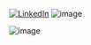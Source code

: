 [![LinkedIn](https://img.shields.io/badge/LinkedIn-blue?logo=linkedin&logoColor=white)](https://www.linkedin.com/in/zachariah-mayfield/)
![image](https://github.com/user-attachments/assets/938ef5c9-22d9-4b06-bc19-0b73d19edc5b)

![image](https://github.com/user-attachments/assets/7ad04aa0-d12f-41b8-92e2-8d0a94b14e05)
